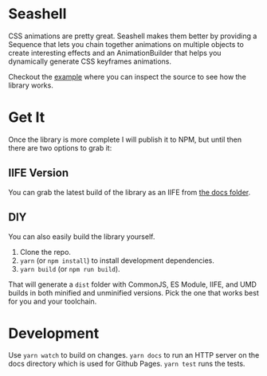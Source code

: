 # Seashell

CSS animations are pretty great. Seashell makes them better by providing a Sequence that lets you chain together animations on multiple objects to create interesting effects and an AnimationBuilder that helps you dynamically generate CSS keyframes animations.

Checkout the [example](https://nickgravelyn.github.io/seashell) where you can inspect the source to see how the library works.

# Get It

Once the library is more complete I will publish it to NPM, but until then there are two options to grab it:

## IIFE Version

You can grab the latest build of the library as an IIFE from [the docs folder](docs/seashell.iife.js).

## DIY

You can also easily build the library yourself.

1. Clone the repo.
2. `yarn` (or `npm install`) to install development dependencies.
3. `yarn build` (or `npm run build`).

That will generate a `dist` folder with CommonJS, ES Module, IIFE, and UMD builds in both minified and unminified versions. Pick the one that works best for you and your toolchain.

# Development

Use `yarn watch` to build on changes. `yarn docs` to run an HTTP server on the docs directory which is used for Github Pages. `yarn test` runs the tests.
